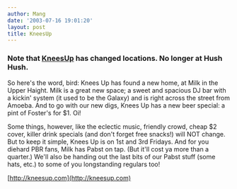 ```yaml
---
author: Mang
date: '2003-07-16 19:01:20'
layout: post
title: KneesUp
---
```


### Note that [KneesUp](KneesUp.html) has changed locations. No longer at Hush Hush.

So here's the word, bird: Knees Up has found a new home, at Milk in the Upper Haight. Milk is a great new space; a sweet and spacious DJ bar with a kickin' system (it used to be the Galaxy) and is right across the street from Amoeba. And to go with our new digs, Knees Up has a new beer special: a pint of Foster's for $1. Oi!

Some things, however, like the eclectic music, friendly crowd, cheap $2 cover, killer drink specials (and don't forget free snacks!) will NOT change. But to keep it simple, Knees Up is on 1st and 3rd Fridays. And for you diehard PBR fans, Milk has Pabst on tap. (But it'll cost ya more than a quarter.) We'll also be handing out the last bits of our Pabst stuff (some hats, etc.) to some of you longstanding regulars too!

[http://kneesup.com](http://kneesup.com)
